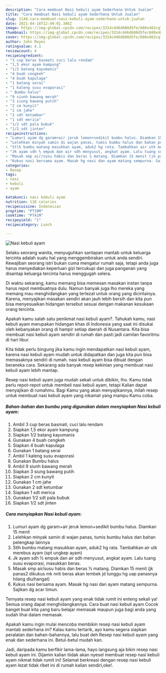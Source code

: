 ```yaml
---
description: "Cara membuat Nasi kebuli ayam Sederhana Untuk Jualan"
title: "Cara membuat Nasi kebuli ayam Sederhana Untuk Jualan"
slug: 1148-cara-membuat-nasi-kebuli-ayam-sederhana-untuk-jualan
date: 2021-04-16T12:49:01.386Z
image: https://img-global.cpcdn.com/recipes/3314c446d688d5fe/680x482cq70/nasi-kebuli-ayam-foto-resep-utama.jpg
thumbnail: https://img-global.cpcdn.com/recipes/3314c446d688d5fe/680x482cq70/nasi-kebuli-ayam-foto-resep-utama.jpg
cover: https://img-global.cpcdn.com/recipes/3314c446d688d5fe/680x482cq70/nasi-kebuli-ayam-foto-resep-utama.jpg
author: John Reyes
ratingvalue: 4.1
reviewcount: 4
recipeingredient:
- "3 cup beras basmati cuci lalu rendam"
- "1,5 ekor ayam kampung"
- "1/2 batang kayumanis"
- "4 buah cengkeh"
- "4 buah kapulaga"
- "1 batang serai"
- "1 kaleng susu evaporasi"
- " Bumbu halus"
- "9 siunh bawang merah"
- "3 siung bawang putih"
- "2 cm kunyit"
- "1 cm jahe"
- "2 sdt ketumbar"
- "1 sdt merica"
- "1/2 sdt pala bubuk"
- "1/2 sdt jinten"
recipeinstructions:
- "Lumuri ayam dg garam+air jeruk lemon+sedikit bumbu halus. Diamkan 15 menit"
- "Lelehkan minyak samin di wajan panas, tumis bumbu halus dan bahan pelengkap lainnya"
- "Stlh bumbu matang masukkan ayam, aduk2 hg rata. Tambahkan air utk merebus ayam (spt ungkep ayam)"
- "Jk ayam sdh ½ empuk dan air sdh menyusut, angkat ayam. Lalu tuang susu evaporasi, masukkan beras."
- "Masak smp air/susu habis dan beras ½ matang. Diamkan 15 menit (jk panas2 dikukus mk nnti beras akan lembek jd tunggu hg uap panasnya hilang dlu/hangat)"
- "Kukus nasi bersama ayam. Masak hg nasi dan ayam matang sempurna. Sajikan dg acar timun."
categories:
- Resep
tags:
- nasi
- kebuli
- ayam

katakunci: nasi kebuli ayam 
nutrition: 118 calories
recipecuisine: Indonesian
preptime: "PT39M"
cooktime: "PT41M"
recipeyield: "1"
recipecategory: Lunch

---
```



![Nasi kebuli ayam](https://img-global.cpcdn.com/recipes/3314c446d688d5fe/680x482cq70/nasi-kebuli-ayam-foto-resep-utama.jpg)

Selaku seorang wanita, menyuguhkan santapan mantab untuk keluarga tercinta adalah suatu hal yang menggembirakan untuk anda sendiri. Kewajiban seorang istri bukan cuma mengatur rumah saja, tetapi anda juga harus menyediakan keperluan gizi tercukupi dan juga panganan yang disantap keluarga tercinta harus menggugah selera.

Di waktu  sekarang, kamu memang bisa memesan masakan instan tanpa harus repot membuatnya dulu. Namun banyak juga lho mereka yang memang mau menghidangkan yang terlezat untuk orang yang dicintainya. Karena, menyajikan masakan sendiri akan jauh lebih bersih dan kita pun bisa menyesuaikan hidangan tersebut sesuai dengan makanan kesukaan orang tercinta. 



Apakah kamu salah satu penikmat nasi kebuli ayam?. Tahukah kamu, nasi kebuli ayam merupakan hidangan khas di Indonesia yang saat ini disukai oleh kebanyakan orang di hampir setiap daerah di Nusantara. Kita bisa membuat nasi kebuli ayam sendiri di rumah dan pasti jadi camilan favoritmu di hari libur.

Kita tidak perlu bingung jika kamu ingin mendapatkan nasi kebuli ayam, karena nasi kebuli ayam mudah untuk didapatkan dan juga kita pun bisa memasaknya sendiri di rumah. nasi kebuli ayam bisa dibuat dengan beraneka cara. Sekarang ada banyak resep kekinian yang membuat nasi kebuli ayam lebih mantap.

Resep nasi kebuli ayam juga mudah sekali untuk dibikin, lho. Kamu tidak perlu repot-repot untuk membeli nasi kebuli ayam, tetapi Kalian dapat menyajikan di rumahmu. Bagi Kamu yang akan menyajikannya, inilah resep untuk membuat nasi kebuli ayam yang nikamat yang mampu Kamu coba.

<!--inarticleads1-->

##### Bahan-bahan dan bumbu yang digunakan dalam menyiapkan Nasi kebuli ayam:

1. Ambil 3 cup beras basmati, cuci lalu rendam
1. Siapkan 1,5 ekor ayam kampung
1. Siapkan 1/2 batang kayumanis
1. Gunakan 4 buah cengkeh
1. Siapkan 4 buah kapulaga
1. Gunakan 1 batang serai
1. Ambil 1 kaleng susu evaporasi
1. Gunakan  Bumbu halus
1. Ambil 9 siunh bawang merah
1. Siapkan 3 siung bawang putih
1. Siapkan 2 cm kunyit
1. Gunakan 1 cm jahe
1. Gunakan 2 sdt ketumbar
1. Siapkan 1 sdt merica
1. Gunakan 1/2 sdt pala bubuk
1. Siapkan 1/2 sdt jinten




<!--inarticleads2-->

##### Cara menyiapkan Nasi kebuli ayam:

1. Lumuri ayam dg garam+air jeruk lemon+sedikit bumbu halus. Diamkan 15 menit
1. Lelehkan minyak samin di wajan panas, tumis bumbu halus dan bahan pelengkap lainnya
1. Stlh bumbu matang masukkan ayam, aduk2 hg rata. Tambahkan air utk merebus ayam (spt ungkep ayam)
1. Jk ayam sdh ½ empuk dan air sdh menyusut, angkat ayam. Lalu tuang susu evaporasi, masukkan beras.
1. Masak smp air/susu habis dan beras ½ matang. Diamkan 15 menit (jk panas2 dikukus mk nnti beras akan lembek jd tunggu hg uap panasnya hilang dlu/hangat)
1. Kukus nasi bersama ayam. Masak hg nasi dan ayam matang sempurna. Sajikan dg acar timun.




Ternyata resep nasi kebuli ayam yang enak tidak rumit ini enteng sekali ya! Semua orang dapat menghidangkannya. Cara buat nasi kebuli ayam Cocok banget buat kita yang baru belajar memasak maupun juga bagi anda yang sudah lihai dalam memasak.

Apakah kamu ingin mulai mencoba membikin resep nasi kebuli ayam mantab sederhana ini? Kalau kamu tertarik, ayo kamu segera siapkan peralatan dan bahan-bahannya, lalu buat deh Resep nasi kebuli ayam yang enak dan sederhana ini. Betul-betul mudah kan. 

Jadi, daripada kamu berfikir lama-lama, hayo langsung aja bikin resep nasi kebuli ayam ini. Dijamin kalian tiidak akan nyesel membuat resep nasi kebuli ayam nikmat tidak rumit ini! Selamat berkreasi dengan resep nasi kebuli ayam lezat tidak ribet ini di rumah kalian sendiri,oke!.

